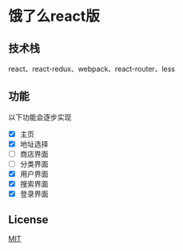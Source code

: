# 饿了么react版
## 技术栈
react、react-redux、webpack、react-router、less
## 功能
以下功能会逐步实现
- [x] 主页
- [x] 地址选择
- [ ] 商店界面
- [ ] 分类界面
- [x] 用户界面
- [x] 搜索界面
- [x] 登录界面

## License
[MIT](LICENSE)